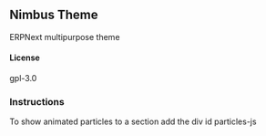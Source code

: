 ## Nimbus Theme

ERPNext multipurpose theme

#### License

gpl-3.0

### Instructions
To show animated particles to a section add the div id particles-js